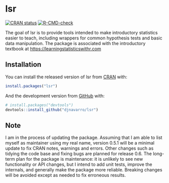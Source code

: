 
<!-- README.md is generated from README.Rmd. Please edit that file -->

# lsr

<!-- badges: start -->

[![CRAN
status](https://www.r-pkg.org/badges/version/lsr)](https://CRAN.R-project.org/package=lsr)
[![R-CMD-check](https://github.com/djnavarro/lsr/workflows/R-CMD-check/badge.svg)](https://github.com/djnavarro/lsr/actions)
<!-- badges: end -->

The goal of lsr is to provide tools intended to make introductory
statistics easier to teach, including wrappers for common hypothesis
tests and basic data manipulation. The package is associated with the
introductory textbook at <https://learningstatisticswithr.com>

## Installation

You can install the released version of lsr from
[CRAN](https://CRAN.R-project.org) with:

``` r
install.packages("lsr")
```

And the development version from [GitHub](https://github.com/) with:

``` r
# install.packages("devtools")
devtools::install_github("djnavarro/lsr")
```

## Note

I am in the process of updating the package. Assuming that I am able to
list myself as maintainer using my real name, version 0.5.1 will be a
minimal update to fix CRAN notes, warnings and errors. Other changes
such as tidying the code base and fixing bugs are planned for release
0.6. The long-term plan for the package is maintenance: it is unlikely
to see new functionality or API changes, but I intend to add unit tests,
improve the internals, and generally make the package more reliable.
Breaking changes will be avoided except as needed to fix erroneous
results.
